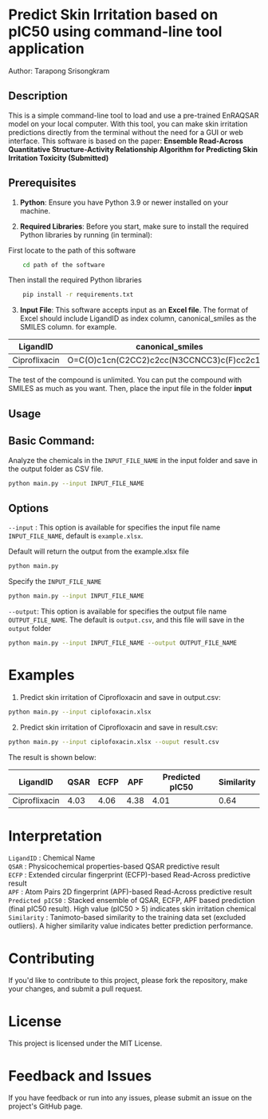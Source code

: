 # Predict Skin Irritation based on pIC50 using command-line tool application

Author: Tarapong Srisongkram

## Description

This is a simple command-line tool to load and use a pre-trained EnRAQSAR model on your local computer. With this tool, you can make skin irritation predictions directly from the terminal without the need for a GUI or web interface. This software is based on the paper: **Ensemble Read-Across Quantitative Structure-Activity Relationship Algorithm for Predicting Skin Irritation Toxicity (Submitted)**

## Prerequisites

1. **Python**: Ensure you have Python 3.9 or newer installed on your machine.

2. **Required Libraries**: Before you start, make sure to install the required Python libraries by running (in terminal):

First locate to the path of this software
```bash
    cd path of the software
```
Then install the required Python libraries

```bash
    pip install -r requirements.txt
```

3. **Input File**: This software accepts input as an **Excel file**. The format of Excel should include LigandID as index column, canonical_smiles as the SMILES column.
for example.

|  LigandID |  canonical_smiles |
|---|---|
|  Ciproflixacin |  O=C(O)c1cn(C2CC2)c2cc(N3CCNCC3)c(F)cc2c1=O |

The test of the compound is unlimited. You can put the compound with SMILES as much as you want. Then, place the input file in the folder **input**

## Usage

## Basic Command:
Analyze the chemicals in the `INPUT_FILE_NAME` in the input folder and save in the output folder as CSV file.
```Bash
python main.py --input INPUT_FILE_NAME
```

## Options
`--input` : This option is available for specifies the input file name `INPUT_FILE_NAME`, default is `example.xlsx`. 

Default will return the output from the example.xlsx file 
```Bash
python main.py
```
Specify the `INPUT_FILE_NAME`
```Bash
python main.py --input INPUT_FILE_NAME
```
`--output`: This option is available for specifies the output file name `OUTPUT_FILE_NAME`. The default is `output.csv`, and this file will save in the `output` folder

```Bash
python main.py --input INPUT_FILE_NAME --output OUTPUT_FILE_NAME
```

# Examples

1. Predict skin irritation of Ciprofloxacin and save in output.csv:

```Bash
python main.py --input ciplofoxacin.xlsx
```
2. Predict skin irritation of Ciprofloxacin and save in result.csv:

```Bash
python main.py --input ciplofoxacin.xlsx --ouput result.csv
```

The result is shown below:

| LigandID  | QSAR | ECFP | APF | Predicted pIC50  | Similarity  |
|---|---|---|---|---|---|
|  Ciproflixacin  | 4.03  | 4.06  | 4.38  | 4.01  | 0.64  |

# Interpretation

`LigandID` : Chemical Name \
`QSAR` : Physicochemical properties-based QSAR predictive result \
`ECFP` : Extended circular fingerprint (ECFP)-based Read-Across predictive result \
`APF`  : Atom Pairs 2D fingerprint (APF)-based Read-Across predictive result \
`Predicted pIC50` : Stacked ensemble of QSAR, ECFP, APF based prediction (final pIC50 result). High value (pIC50 > 5) indicates skin irritation chemical \
`Similarity` : Tanimoto-based similarity to the training data set (excluded outliers). A higher similarity value indicates better prediction performance.

# Contributing
If you'd like to contribute to this project, please fork the repository, make your changes, and submit a pull request.

# License
This project is licensed under the MIT License.

# Feedback and Issues
If you have feedback or run into any issues, please submit an issue on the project's GitHub page.